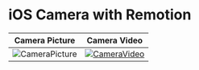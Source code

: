 # iOS Camera with Remotion

|             Camera Picture              |                         Camera Video                         |
| :-------------------------------------: | :----------------------------------------------------------: |
| ![CameraPicture](out/CameraPicture.png) | [![CameraVideo](out/CameraPicture.png)](out/CameraVideo.mp4) |
